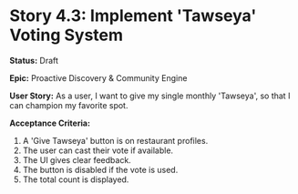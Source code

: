 # Story 4.3: Implement 'Tawseya' Voting System

**Status:** Draft

**Epic:** Proactive Discovery & Community Engine

**User Story:**
As a user, I want to give my single monthly 'Tawseya', so that I can champion my favorite spot.

**Acceptance Criteria:**
1. A 'Give Tawseya' button is on restaurant profiles.
2. The user can cast their vote if available.
3. The UI gives clear feedback.
4. The button is disabled if the vote is used.
5. The total count is displayed.
